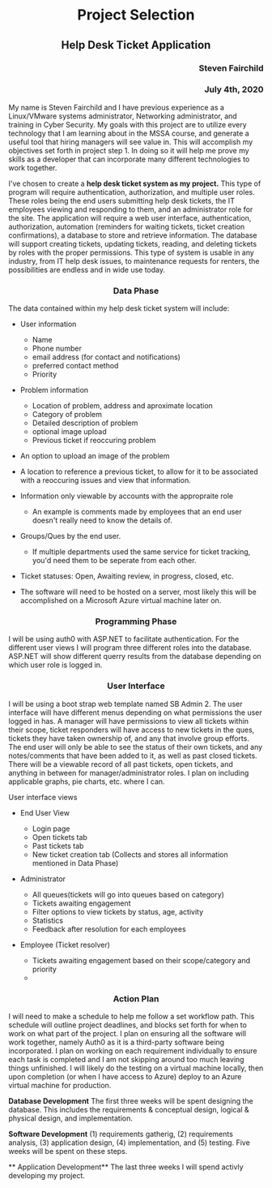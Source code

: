 # <center>Project Selection</center>

## <center> Help Desk Ticket Application</center>

### <div style="text-align: right"> Steven Fairchild </div>
### <div style="text-align: right"> July 4th, 2020 </div>

My name is Steven Fairchild and I have previous experience as a Linux/VMware systems administrator, Networking administrator, and training in Cyber Security. My goals with this project are to utilize every technology that I am learning about in the MSSA course, and generate a useful tool that hiring managers will see value in. This will accomplish my objectives set forth in project step 1. In doing so it will help me prove my skills as a developer that can incorporate many different technologies to work together. 

I've chosen to create a **help desk ticket system as my project.** This type of program will require authentication, authorization, and multiple user roles. These roles being the end users submitting help desk tickets, the IT employees viewing and responding to them, and an administrator role for the site. The application will require a web user interface, authentication, authorization, automation (reminders for waiting tickets, ticket creation confirmations), a database to store and retrieve information. The database will support creating tickets, updating tickets, reading, and deleting tickets by roles with the proper permissions. This type of system is usable in any industry, from IT help desk issues, to maintenance requests for renters, the possibilities are endless and in wide use today.

### <center> Data Phase</center>

The data contained within my help desk ticket system will include:

* User information
	* Name
	* Phone number
	* email address (for contact and notifications)
	* preferred contact method
	* Priority
* Problem information
	* Location of problem, address and aproximate location
	* Category of problem
	* Detailed description of problem
	* optional image upload
	* Previous ticket if reoccuring problem
	
* An option to upload an image of the problem
* A location to reference a previous ticket, to allow for it to be associated with a reoccuring issues and view that information.
* Information only viewable by accounts with the appropraite role
	* An example is comments made by employees that an end user doesn't really need to know the details of.
* Groups/Ques by the end user.
	* If multiple departments used the same service for ticket tracking, you'd need them to be seperate from each other.
* Ticket statuses: Open, Awaiting review, in progress, closed, etc.
* The software will need to be hosted on a server, most likely this will be accomplished on a Microsoft Azure virtual machine later on.

### <center> Programming Phase</center>

I will be using auth0 with ASP.NET to facilitate authentication.
For the different user views I will program three different roles into the database. ASP.NET will show different querry results from the database depending on which user role is logged in.

### <center> User Interface </center>

I will be using a boot strap web template named SB Admin 2. The user interface will have different menus depending on what permissions the user logged in has. A manager will have permissions to view all tickets within their scope, ticket responders will have access to new tickets in the ques, tickets they have taken ownership of, and any that involve group efforts. The end user will only be able to see the status of their own tickets, and any notes/comments that have been added to it, as well as past closed tickets. There will be a viewable record of all past tickets, open tickets, and anything in between for manager/administrator roles. I plan on including applicable graphs, pie charts, etc. where I can.

User interface views

* End User View
	* Login page
	* Open tickets tab
	* Past tickets tab
	* New ticket creation tab (Collects and stores all information mentioned in Data Phase)
	
* Administrator
	* All queues(tickets will go into queues based on category)
	* Tickets awaiting engagement
	* Filter options to view tickets by status, age, activity
	* Statistics
	* Feedback after resolution for each employees

* Employee (Ticket resolver)
	* Tickets awaiting engagement based on their scope/category and priority
	* 

### <center> Action Plan </center>

I will need to make a schedule to help me follow a set workflow path. This schedule will outline project deadlines, and blocks set forth for when to work on what part of the project. I plan on ensuring all the software will work together, namely Auth0 as it is a third-party software being incorporated. I plan on working on each requirement individually to ensure each task is completed and I am not skipping around too much leaving things unfinished. I will likely do the testing on a virtual machine locally, then upon completion (or when I have access to Azure) deploy to an Azure virtual machine for production.

**Database Development**
The first three weeks will be spent designing the database. This includes the requirements & conceptual design, logical & physical design, and implementation.

**Software Development**
(1) requirements gatherig, (2) requirements analysis, (3)
application design, (4) implementation, and (5) testing. Five weeks will be spent on these steps.

** Application Development**
The last three weeks I will spend activly developing my project.
